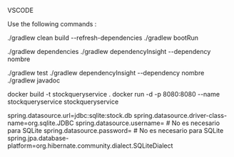 VSCODE

Use the following commands :

./gradlew clean build --refresh-dependencies
./gradlew bootRun

./gradlew dependencies
./gradlew dependencyInsight --dependency nombre

./gradlew test
./gradlew dependencyInsight --dependency nombre
./gradlew javadoc


docker build -t stockqueryservice .
docker run -d -p 8080:8080 --name stockqueryservice stockqueryservice




spring.datasource.url=jdbc:sqlite:stock.db
spring.datasource.driver-class-name=org.sqlite.JDBC
spring.datasource.username= # No es necesario para SQLite
spring.datasource.password= # No es necesario para SQLite
spring.jpa.database-platform=org.hibernate.community.dialect.SQLiteDialect